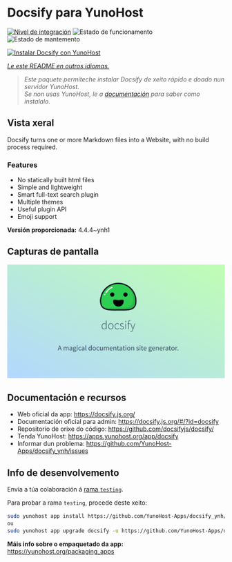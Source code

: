 <!--
NOTA: Este README foi creado automáticamente por <https://github.com/YunoHost/apps/tree/master/tools/readme_generator>
NON debe editarse manualmente.
-->

# Docsify para YunoHost

[![Nivel de integración](https://dash.yunohost.org/integration/docsify.svg)](https://ci-apps.yunohost.org/ci/apps/docsify/) ![Estado de funcionamento](https://ci-apps.yunohost.org/ci/badges/docsify.status.svg) ![Estado de mantemento](https://ci-apps.yunohost.org/ci/badges/docsify.maintain.svg)

[![Instalar Docsify con YunoHost](https://install-app.yunohost.org/install-with-yunohost.svg)](https://install-app.yunohost.org/?app=docsify)

*[Le este README en outros idiomas.](./ALL_README.md)*

> *Este paquete permíteche instalar Docsify de xeito rápido e doado nun servidor YunoHost.*  
> *Se non usas YunoHost, le a [documentación](https://yunohost.org/install) para saber como instalalo.*

## Vista xeral

Docsify turns one or more Markdown files into a Website, with no build process required.

### Features

- No statically built html files
- Simple and lightweight
- Smart full-text search plugin
- Multiple themes
- Useful plugin API
- Emoji support


**Versión proporcionada:** 4.4.4~ynh1

## Capturas de pantalla

![Captura de pantalla de Docsify](./doc/screenshots/screenshot.png)

## Documentación e recursos

- Web oficial da app: <https://docsify.js.org/>
- Documentación oficial para admin: <https://docsify.js.org/#/?id=docsify>
- Repositorio de orixe do código: <https://github.com/docsifyjs/docsify/>
- Tenda YunoHost: <https://apps.yunohost.org/app/docsify>
- Informar dun problema: <https://github.com/YunoHost-Apps/docsify_ynh/issues>

## Info de desenvolvemento

Envía a túa colaboración á [rama `testing`](https://github.com/YunoHost-Apps/docsify_ynh/tree/testing).

Para probar a rama `testing`, procede deste xeito:

```bash
sudo yunohost app install https://github.com/YunoHost-Apps/docsify_ynh/tree/testing --debug
ou
sudo yunohost app upgrade docsify -u https://github.com/YunoHost-Apps/docsify_ynh/tree/testing --debug
```

**Máis info sobre o empaquetado da app:** <https://yunohost.org/packaging_apps>
